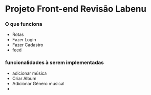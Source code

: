 # Projeto Front-end Revisão Labenu  

### O que funciona 
* Rotas
* Fazer Login
* Fazer Cadastro
* feed

### funcionalidades à serem implementadas
* adicionar música
* Criar Album 
* Adicionar Gênero musical
* 

